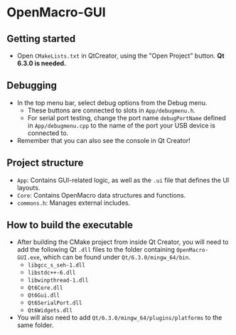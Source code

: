 # OpenMacro-GUI


## Getting started
* Open `CMakeLists.txt` in QtCreator, using the "Open Project" button. **Qt 6.3.0 is needed.**

## Debugging
* In the top menu bar, select debug options from the Debug menu.
    * These buttons are connected to slots in `App/debugmenu.h`.
    * For serial port testing, change the port name `debugPortName` defined in `App/debugmenu.cpp` to the name of the port your USB device is connected to.
* Remember that you can also see the console in Qt Creator!

## Project structure
* `App`: Contains GUI-related logic, as well as the `.ui` file that defines the UI layouts.
* `Core`: Contains OpenMacro data structures and functions.
* `commons.h`: Manages external includes.

## How to build the executable
* After building the CMake project from inside Qt Creator, you will need to add the following Qt `.dll` files to the folder containing `OpenMacro-GUI.exe`, which can be found under `Qt/6.3.0/mingw_64/bin`.
   * `libgcc_s_seh-1.dll`
   * `libstdc++-6.dll`
   * `libwinpthread-1.dll`
   * `Qt6Core.dll`
   * `Qt6Gui.dll`
   * `Qt6SerialPort.dll`
   * `Qt6Widgets.dll`
* You will also need to add `Qt/6.3.0/mingw_64/plugins/platforms` to the same folder.
